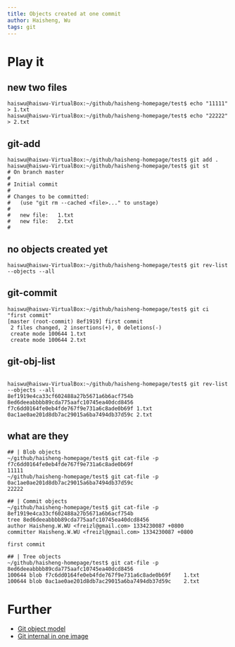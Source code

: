 ```yaml
---
title: Objects created at one commit
author: Haisheng, Wu
tags: git
---
```


# Play it

## new two files
~~~~~~{.sh}
haiswu@haiswu-VirtualBox:~/github/haisheng-homepage/test$ echo "11111" > 1.txt
haiswu@haiswu-VirtualBox:~/github/haisheng-homepage/test$ echo "22222" > 2.txt
~~~~~~

## git-add

~~~~~~{.sh}
haiswu@haiswu-VirtualBox:~/github/haisheng-homepage/test$ git add .
haiswu@haiswu-VirtualBox:~/github/haisheng-homepage/test$ git st
# On branch master
#
# Initial commit
#
# Changes to be committed:
#   (use "git rm --cached <file>..." to unstage)
#
#	new file:   1.txt
#	new file:   2.txt
#
~~~~~~

## no objects created yet

~~~~~~{.sh}
haiswu@haiswu-VirtualBox:~/github/haisheng-homepage/test$ git rev-list --objects --all
~~~~~~

## git-commit

~~~~~~{.sh}
haiswu@haiswu-VirtualBox:~/github/haisheng-homepage/test$ git ci "first commit"
[master (root-commit) 8ef1919] first commit
 2 files changed, 2 insertions(+), 0 deletions(-)
 create mode 100644 1.txt
 create mode 100644 2.txt

~~~~~~

## git-obj-list

~~~~~~{.sh}

haiswu@haiswu-VirtualBox:~/github/haisheng-homepage/test$ git rev-list --objects --all
8ef1919e4ca33cf602488a27b5671a6b6acf754b
8ed6deeabbbb89cda775aafc10745ea40dcd8456
f7c6dd0164fe0eb4fde767f9e731a6c8ade0b69f 1.txt
0ac1ae0ae201d8db7ac29015a6ba7494db37d59c 2.txt

~~~~~~

## what are they

~~~~~~{.sh}
## | Blob objects
~/github/haisheng-homepage/test$ git cat-file -p f7c6dd0164fe0eb4fde767f9e731a6c8ade0b69f
11111
~/github/haisheng-homepage/test$ git cat-file -p 0ac1ae0ae201d8db7ac29015a6ba7494db37d59c
22222

## | Commit objects
~/github/haisheng-homepage/test$ git cat-file -p 8ef1919e4ca33cf602488a27b5671a6b6acf754b
tree 8ed6deeabbbb89cda775aafc10745ea40dcd8456
author Haisheng.W.WU <freizl@gmail.com> 1334230087 +0800
committer Haisheng.W.WU <freizl@gmail.com> 1334230087 +0800

first commit

## | Tree objects
~/github/haisheng-homepage/test$ git cat-file -p 8ed6deeabbbb89cda775aafc10745ea40dcd8456
100644 blob f7c6dd0164fe0eb4fde767f9e731a6c8ade0b69f	1.txt
100644 blob 0ac1ae0ae201d8db7ac29015a6ba7494db37d59c	2.txt

~~~~~~

# Further
  - [Git object model]
  - [Git internal in one image]

[Git internal in one image]: (http://0.0.0.0:9900/posts/readings/2012-04-08-notes-progit.html#internal)
[Git object model]: (http://book.git-scm.com/)
